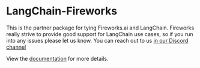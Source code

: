 # LangChain-Fireworks

This is the partner package for tying Fireworks.ai and LangChain. Fireworks really strive to provide good support for LangChain use cases, so if you run into any issues please let us know. You can reach out to us [in our Discord channel](https://discord.com/channels/1137072072808472616/)

View the [documentation](https://docs.langchain.com/oss/python/integrations/providers/fireworks) for more details.
